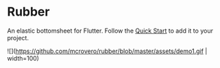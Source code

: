 # Rubber

An elastic bottomsheet for Flutter.
Follow the [Quick Start](https://github.com/mcrovero/rubber/wiki/Quick-start) to add it to your project.

![](https://github.com/mcrovero/rubber/blob/master/assets/demo1.gif | width=100)
